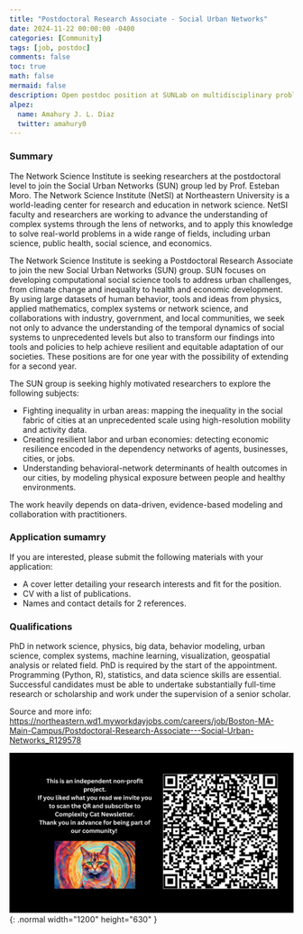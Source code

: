 ```yaml
---
title: "Postdoctoral Research Associate - Social Urban Networks"
date: 2024-11-22 00:00:00 -0400
categories: [Community]
tags: [job, postdoc]
comments: false
toc: true
math: false
mermaid: false
description: Open postdoc position at SUNLab on multidisciplinary problems like segregation, health, or economic growth from the perspective of Social Urban Networks
alpez:
  name: Amahury J. L. Diaz
  twitter: amahury0
---
```

### Summary
The Network Science Institute is seeking researchers at the postdoctoral level to join the Social Urban Networks (SUN) group led by Prof. Esteban Moro. The Network Science Institute (NetSI) at Northeastern University is a world-leading center for research and education in network science. NetSI faculty and researchers are working to advance the understanding of complex systems through the lens of networks, and to apply this knowledge to solve real-world problems in a wide range of fields, including urban science, public health, social science, and economics.

The Network Science Institute is seeking a Postdoctoral Research Associate to join the new Social Urban Networks (SUN) group. SUN focuses on developing computational social science tools to address urban challenges, from climate change and inequality to health and economic development. By using large datasets of human behavior, tools and ideas from physics, applied mathematics, complex systems or network science, and collaborations with industry, government, and local communities, we seek not only to advance the understanding of the temporal dynamics of social systems to unprecedented levels but also to transform our findings into tools and policies to help achieve resilient and equitable adaptation of our societies. These positions are for one year with the possibility of extending for a second year.

The SUN group is seeking highly motivated researchers to explore the following subjects:
- Fighting inequality in urban areas: mapping the inequality in the social fabric of cities at an unprecedented scale using high-resolution mobility and activity data.
- Creating resilient labor and urban economies: detecting economic resilience encoded in the dependency networks of agents, businesses, cities, or jobs.
- Understanding behavioral-network determinants of health outcomes in our cities, by modeling physical exposure between people and healthy environments.

The work heavily depends on data-driven, evidence-based modeling and collaboration with practitioners.

### Application sumamry

If you are interested, please submit the following materials with your application:
- A cover letter detailing your research interests and fit for the position.
- CV with a list of publications.
- Names and contact details for 2 references.

### Qualifications
PhD in network science, physics, big data, behavior modeling, urban science, complex systems, machine learning, visualization, geospatial analysis or related field. PhD is required by the start of the appointment. Programming (Python, R), statistics, and data science skills are essential. Successful candidates must be able to undertake substantially full-time research or scholarship and work under the supervision of a senior scholar.

Source and more info: https://northeastern.wd1.myworkdayjobs.com/careers/job/Boston-MA-Main-Campus/Postdoctoral-Research-Associate---Social-Urban-Networks_R129578

![Desktop View](/assets/img/fix/complexity-cat-newsletter.png){: .normal width="1200" height="630" }
